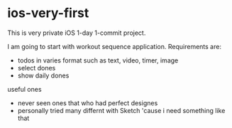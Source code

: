 # ios-very-first
This is very private iOS 1-day 1-commit project.

I am going to start with workout sequence application.
Requirements are:
- todos in varies format such as text, video, timer, image
- select dones
- show daily dones

useful ones
- never seen ones that who had perfect designes
- personally tried many differnt with Sketch 'cause i need something like that

